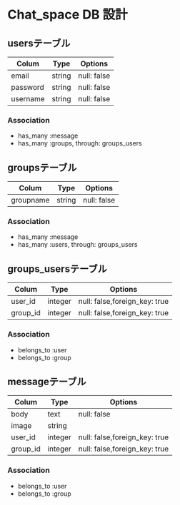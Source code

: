 # Chat_space DB 設計
## usersテーブル
|Colum|Type|Options|
|-----|----|-------|
|email|string|null: false|
|password|string|null: false|
|username|string|null: false|
### Association
- has_many :message
- has_many :groups, through: groups_users

## groupsテーブル
|Colum|Type|Options|
|-----|----|-------|
|groupname|string|null: false|
### Association
- has_many :message
- has_many :users, through: groups_users

## groups_usersテーブル
|Colum|Type|Options|
|-----|----|-------|
|user_id|integer|null: false,foreign_key: true|
|group_id|integer|null: false,foreign_key: true|
### Association
- belongs_to :user
- belongs_to :group

## messageテーブル
|Colum|Type|Options|
|-----|----|-------|
|body|text|null: false|
|image|string|
|user_id|integer|null: false,foreign_key: true|
|group_id|integer|null: false,foreign_key: true|
### Association
- belongs_to :user
- belongs_to :group
